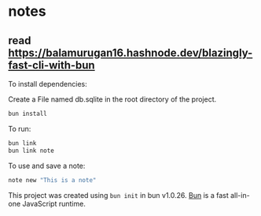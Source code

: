 # notes
## read https://balamurugan16.hashnode.dev/blazingly-fast-cli-with-bun

To install dependencies:

Create a File named db.sqlite in the root directory of the project.

```bash
bun install
```

To run:

```bash
bun link
bun link note
```

To use and save a note:

```bash
note new "This is a note"
```

This project was created using `bun init` in bun v1.0.26. [Bun](https://bun.sh) is a fast all-in-one JavaScript runtime.
